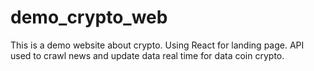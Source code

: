 # demo_crypto_web
This is a demo website about crypto. Using React for landing page. API used to crawl news and update data real time for data coin crypto.
